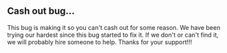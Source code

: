 ## Cash out bug...

This bug is making it so you can't cash out for some reason.
We have been trying our hardest since this bug started to fix it. If we don't or can't find it, we will probably hire someone to help. Thanks for your support!!!
